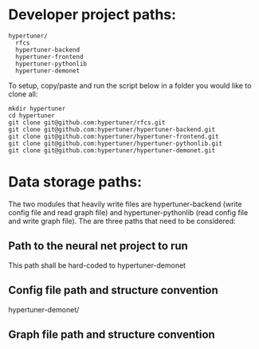 # Developer project paths:

```
hypertuner/
  rfcs
  hypertuner-backend
  hypertuner-frontend
  hypertuner-pythonlib
  hypertuner-demonet
```

To setup, copy/paste and run the script below in a folder you would like to clone all:
```
mkdir hypertuner
cd hypertuner
git clone git@github.com:hypertuner/rfcs.git
git clone git@github.com:hypertuner/hypertuner-backend.git
git clone git@github.com:hypertuner/hypertuner-frontend.git
git clone git@github.com:hypertuner/hypertuner-pythonlib.git
git clone git@github.com:hypertuner/hypertuner-demonet.git
```

# Data storage paths:

The two modules that heavily write files are hypertuner-backend (write config file and read graph file) and hypertuner-pythonlib (read config file and write graph file). The are three paths that need to be considered:

## Path to the neural net project to run
This path shall be hard-coded to hypertuner-demonet

## Config file path and structure convention

hypertuner-demonet/

## Graph file path and structure convention
